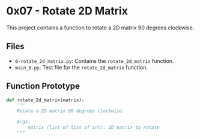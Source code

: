# 0x07 - Rotate 2D Matrix

This project contains a function to rotate a 2D matrix 90 degrees clockwise.

## Files

- `0-rotate_2d_matrix.py`: Contains the `rotate_2d_matrix` function.
- `main_0.py`: Test file for the `rotate_2d_matrix` function.

## Function Prototype

```python
def rotate_2d_matrix(matrix):
    """
    Rotate a 2D matrix 90 degrees clockwise.

    Args:
        matrix (list of list of int): 2D matrix to rotate
    """
